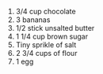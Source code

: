 1. 3/4 cup chocolate
2. 3 bananas
3. 1/2 stick unsalted butter
4. 1 1/4 cup brown sugar
5. Tiny sprikle of salt
6. 2 3/4 cups of flour
7. 1 egg